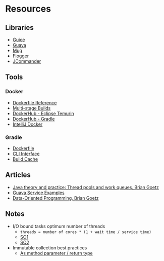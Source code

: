 # Resources

## Libraries

- [Guice](https://github.com/google/guice)
- [Guava](https://github.com/google/guava)
- [Mug](https://github.com/google/mug)
- [Flogger](https://github.com/google/flogger)
- [JCommander](https://jcommander.org/)

## Tools

### Docker

- [Dockerfile Reference](https://docs.docker.com/engine/reference/builder/)
- [Multi-stage Builds](https://docs.docker.com/build/building/multi-stage/)
- [DockerHub - Eclipse Temurin](https://hub.docker.com/_/eclipse-temurin)
- [DockerHub - Gradle](https://hub.docker.com/_/gradle)
- [IntelliJ Docker](https://www.jetbrains.com/help/idea/docker.html)

### Gradle

- [Dockerfile](https://github.com/keeganwitt/docker-gradle)
- [CLI Interface](https://docs.gradle.org/current/userguide/command_line_interface.html)
- [Build Cache](https://docs.gradle.org/current/userguide/build_cache.html)

## Articles

- [Java theory and practice: Thread pools and work queues, Brian Goetz](https://codeantenna.com/a/B2xXjD1Hql)
- [Guava Service Examples](https://cdap.atlassian.net/wiki/spaces/CE/pages/1595185014/Guava+services+tutorial+with+examples)
- [Data-Oriented Programming, Brian Goetz](https://www.infoq.com/articles/data-oriented-programming-java/)

## Notes

- I/O bound tasks optimum number of threads
    - `threads = number of cores * (1 + wait time / service time)`
    - [SO1](https://stackoverflow.com/a/13958877)
    - [SO2](https://stackoverflow.com/a/62556865)
- Immutable collection best practices
    - [As method parameter / return type](https://stackoverflow.com/questions/9519105/use-of-guava-immutable-collection-as-method-parameter-and-or-return-type)
